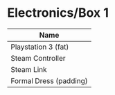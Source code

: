 
# Electronics/Box 1

| Name                        | 
| --------------------------- | 
| Playstation 3 (fat)         |
| Steam Controller            |
| Steam Link                  |
| Formal Dress (padding)      |
